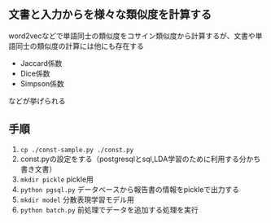 ## 文書と入力からを様々な類似度を計算する
word2vecなどで単語同士の類似度をコサイン類似度から計算するが、文書や単語同士の類似度の計算には他にも存在する

- Jaccard係数
- Dice係数
- Simpson係数

などが挙げられる

## 手順
1. `cp ./const-sample.py ./const.py`
1. const.pyの設定をする（postgresqlとsql,LDA学習のために利用する分かち書き文書）
1. `mkdir pickle` pickle用
1. `python pgsql.py` データベースから報告書の情報をpickleで出力する
1. `mkdir model` 分散表現学習モデル用
1. `python batch.py` 前処理でデータを追加する処理を実行

